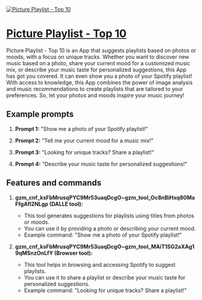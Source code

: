[![Picture Playlist - Top 10](https://files.oaiusercontent.com/file-VPIJ23ra2FtN2a7J858WRtRD?se=2123-10-20T08%3A53%3A48Z&sp=r&sv=2021-08-06&sr=b&rscc=max-age%3D31536000%2C%20immutable&rscd=attachment%3B%20filename%3D7e713f8c-89e8-49d9-bcfa-8bb943b56e3f.png&sig=yAS9/lJPlvL%2BiuA5GS1jNHJ0zEVhyxw7qnu98ffpmOs%3D)](https://chat.openai.com/g/g-4SfgBG5HL-picture-playlist-top-10)

# [Picture Playlist - Top 10](https://chat.openai.com/g/g-4SfgBG5HL-picture-playlist-top-10)

Picture Playlist - Top 10 is an App that suggests playlists based on photos or moods, with a focus on unique tracks. Whether you want to discover new music based on a photo, share your current mood for a customized music mix, or describe your music taste for personalized suggestions, this App has got you covered. It can even show you a photo of your Spotify playlist! With access to knowledge, this App combines the power of image analysis and music recommendations to create playlists that are tailored to your preferences. So, let your photos and moods inspire your music journey!

## Example prompts

1. **Prompt 1:** "Show me a photo of your Spotify playlist!"

2. **Prompt 2:** "Tell me your current mood for a music mix!"

3. **Prompt 3:** "Looking for unique tracks? Share a playlist!"

4. **Prompt 4:** "Describe your music taste for personalized suggestions!"

## Features and commands

1. **gzm_cnf_ksFbMrusqPYC9Mr53uaqDcgO~gzm_tool_Oc8nBiHxq80MaFfgAfl2NLgp (DALLE tool):**
   - This tool generates suggestions for playlists using titles from photos or moods.
   - You can use it by providing a photo or describing your current mood.
   - Example command: "Show me a photo of your Spotify playlist!"
   
2. **gzm_cnf_ksFbMrusqPYC9Mr53uaqDcgO~gzm_tool_MAiT1SG2aXAg19qMSnzOnLfY (Browser tool):**
   - This tool helps in browsing and accessing Spotify to suggest playlists.
   - You can use it to share a playlist or describe your music taste for personalized suggestions.
   - Example command: "Looking for unique tracks? Share a playlist!"